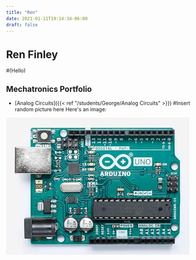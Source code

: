 ```yaml
---
title: "Ren"
date: 2021-01-11T19:14:34-06:00
draft: false
---
```


# Ren Finley
#(Hello)

## Mechatronics Portfolio
* [Analog Circuits]({{< ref "/students/George/Analog Circuits" >}})
#Insert random picture here
Here's an image:

![image](images/arduino.jpg)